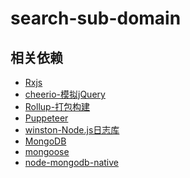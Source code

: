 # search-sub-domain

## 相关依赖

* [Rxjs]()
* [cheerio-模拟jQuery](https://cheerio.js.org/)
* [Rollup-打包构建]()
* [Puppeteer](https://pptr.dev)
* [winston-Node.js日志库](https://github.com/winstonjs/winston)
* [MongoDB](https://docs.mongodb.com/manual)
* [mongoose]()
* [node-mongodb-native](http://mongodb.github.io/node-mongodb-native/3.1/installation-guide/installation-guide/)
